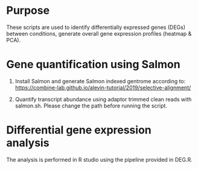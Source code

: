 # Purpose
These scripts are used to identify differentially expressed genes (DEGs) between conditions, generate overall gene expression profiles (heatmap & PCA).

# Gene quantification using Salmon

1. Install Salmon and generate Salmon indexed gentrome according to:
https://combine-lab.github.io/alevin-tutorial/2019/selective-alignment/

2. Quantify transcript abundance using adaptor trimmed clean reads with salmon.sh. Please change the path before running the script.

# Differential gene expression analysis

The analysis is performed in R studio using the pipeline provided in DEG.R.


